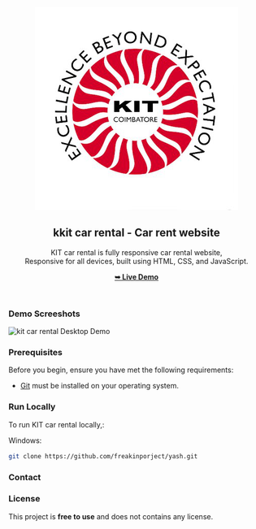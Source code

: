 <div align="center">

  <br />
  <br />
  
  <img src="./readme-images/project-logo.png" />

  <h2 align="center">kkit car rental - Car rent website</h2>

  KIT car rental is fully responsive car rental website, <br />Responsive for all devices, built using HTML, CSS, and JavaScript.

  <a href="https://freakinproject.github.io/ridex/"><strong>➥ Live Demo</strong></a>

</div>

<br />

### Demo Screeshots

![kit car rental Desktop Demo](./readme-images/desktop.png "Desktop Demo")

### Prerequisites

Before you begin, ensure you have met the following requirements:

* [Git](https://git-scm.com/downloads "Download Git") must be installed on your operating system.

### Run Locally

To run KIT car rental locally,:

Windows:

```bash
git clone https://github.com/freakinporject/yash.git
```

### Contact



### License

This project is **free to use** and does not contains any license.
